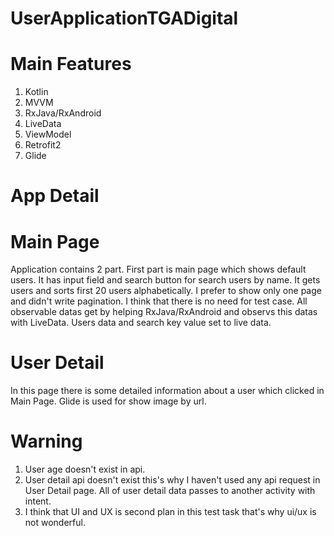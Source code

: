 # UserApplicationTGADigital

# Main Features
1. Kotlin
2. MVVM
3. RxJava/RxAndroid
4. LiveData
5. ViewModel
6. Retrofit2
7. Glide

# App Detail
# Main Page
Application contains 2 part. First part is main page which shows default users. It has input field and search button for search users by name. It gets users and sorts first 20 users alphabetically.
I prefer to show only one page and didn't write pagination. I think that there is no need for test case. All observable datas get by helping RxJava/RxAndroid and observs this datas with LiveData.
Users data and search key value set to live data.

# User Detail 
In this page there is some detailed information about a user which clicked in Main Page. Glide is used for show image by url. 

# Warning 
1. User age doesn't exist in api.
2. User detail api doesn't exist this's why I haven't used any api request in User Detail page. All of user detail data passes to another activity with intent. 
3. I think that UI and UX is second plan in this test task that's why ui/ux is not wonderful. 
